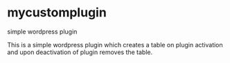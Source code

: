 # mycustomplugin
simple wordpress plugin

This is a simple wordpress plugin which creates a table on plugin activation and upon deactivation of plugin removes the table.
